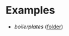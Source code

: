 # Examples
- *boilerplates* ([folder](https://github.com/ecal-mid/musee-de-la-main-2022/tree/main/boilerplates))
